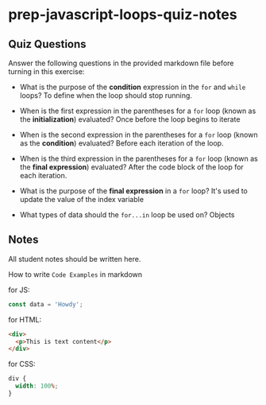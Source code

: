 # prep-javascript-loops-quiz-notes

## Quiz Questions

Answer the following questions in the provided markdown file before turning in this exercise:

- What is the purpose of the **condition** expression in the `for` and `while` loops?
  To define when the loop should stop running.

- When is the first expression in the parentheses for a `for` loop (known as the **initialization**) evaluated?
  Once before the loop begins to iterate

- When is the second expression in the parentheses for a `for` loop (known as the **condition**) evaluated?
  Before each iteration of the loop.

- When is the third expression in the parentheses for a `for` loop (known as the **final expression**) evaluated?
  After the code block of the loop for each iteration.

- What is the purpose of the **final expression** in a `for` loop?
  It's used to update the value of the index variable

- What types of data should the `for...in` loop be used on?
  Objects

## Notes

All student notes should be written here.

How to write `Code Examples` in markdown

for JS:

```javascript
const data = 'Howdy';
```

for HTML:

```html
<div>
  <p>This is text content</p>
</div>
```

for CSS:

```css
div {
  width: 100%;
}
```
